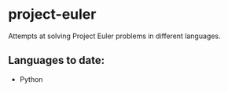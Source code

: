# project-euler
Attempts at solving Project Euler problems in different languages.

## Languages to date:
- Python